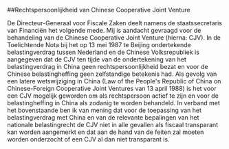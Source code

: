 <meta http-equiv='Content-Type' content='text/html; charset=utf-8' />

##Rechtspersoonlijkheid van Chinese Cooperative Joint Venture

De Directeur-Generaal voor Fiscale Zaken deelt namens de staatssecretaris van Financiën het volgende mede.     Mij is aandacht gevraagd voor de behandeling van de Chinese Cooperative Joint Venture (hierna: CJV). In de Toelichtende Nota bij het op 13 mei 1987 te Beijing ondertekende belastingverdrag tussen Nederland en de Chinese Volksrepubliek is aangegeven dat de CJV ten tijde van de ondertekening van het belastingverdrag in China geen rechtspersoonlijkheid bezat en voor de Chinese belastingheffing geen zelfstandige betekenis had. Als gevolg van een latere wetswijziging in China (Law of the People's Republic of China on Chinese-Foreign Cooperative Joint Ventures van 13 april 1988) is het voor een CJV mogelijk geworden om als rechtspersoon actief te zijn en voor de belastingheffing in China als zodanig te worden behandeld. In verband met het bovenstaande ben ik van mening dat voor de toepassing van het belastingverdrag met China en van de relevante bepalingen van het nationale belastingrecht de CJV niet in alle gevallen als fiscaal transparant kan worden aangemerkt en dat aan de hand van de feiten zal moeten worden onderzocht of een CJV al dan niet transparant is.   
